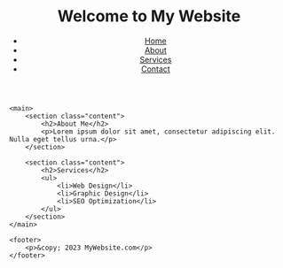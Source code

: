 <!DOCTYPE html>
<html lang="en">
<head>
    <meta charset="UTF-8">
    <meta name="viewport" content="width=device-width, initial-scale=1.0">
    <title>Basic Webpage Design</title>
    <link rel="stylesheet" href="styles.css">
</head>
<body>
    <header>
        <h1>Welcome to My Website</h1>
        <nav>
            <ul>
                <li><a href="#">Home</a></li>
                <li><a href="#">About</a></li>
                <li><a href="#">Services</a></li>
                <li><a href="#">Contact</a></li>
            </ul>
        </nav>
    </header>

    <main>
        <section class="content">
            <h2>About Me</h2>
            <p>Lorem ipsum dolor sit amet, consectetur adipiscing elit. Nulla eget tellus urna.</p>
        </section>

        <section class="content">
            <h2>Services</h2>
            <ul>
                <li>Web Design</li>
                <li>Graphic Design</li>
                <li>SEO Optimization</li>
            </ul>
        </section>
    </main>

    <footer>
        <p>&copy; 2023 MyWebsite.com</p>
    </footer>
</body>
</html>
